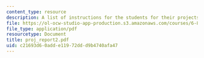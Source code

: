 ```yaml
---
content_type: resource
description: A list of instructions for the students for their projects.
file: https://ol-ocw-studio-app-production.s3.amazonaws.com/courses/6-871-knowledge-based-applications-systems-spring-2005/c21693d60adde11972ddd9b4740afa47_proj_report2.pdf
file_type: application/pdf
resourcetype: Document
title: proj_report2.pdf
uid: c21693d6-0add-e119-72dd-d9b4740afa47
---
```

